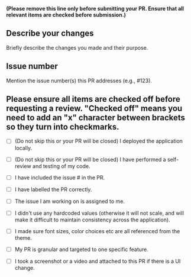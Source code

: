 **(Please remove this line only before submitting your PR. Ensure that all relevant items are checked before submission.)** 

## Describe your changes

Briefly describe the changes you made and their purpose. 

## Issue number

Mention the issue number(s) this PR addresses (e.g., #123).

## Please ensure all items are checked off before requesting a review. "Checked off" means you need to add an "x" character between brackets so they turn into checkmarks.

- [ ] (Do not skip this or your PR will be closed) I deployed the application locally.
- [ ] (Do not skip this or your PR will be closed) I have performed a self-review and testing of my code.
- [ ] I have included the issue # in the PR.
- [ ] I have labelled the PR correctly.
- [ ] The issue I am working on is assigned to me.
- [ ] I didn't use any hardcoded values (otherwise it will not scale, and will make it difficult to maintain consistency across the application).
- [ ] I made sure font sizes, color choices etc are all referenced from the theme.
- [ ] My PR is granular and targeted to one specific feature.
- [ ] I took a screenshot or a video and attached to this PR if there is a UI change.

